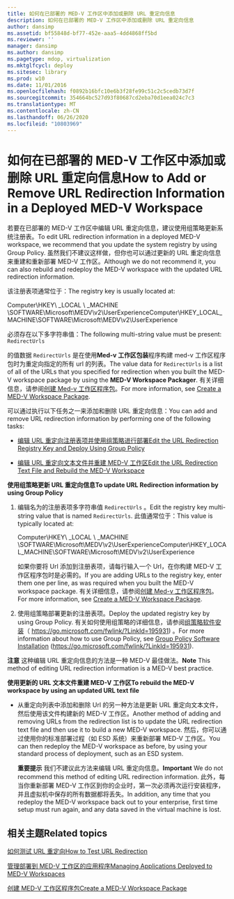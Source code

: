 ```yaml
---
title: 如何在已部署的 MED-V 工作区中添加或删除 URL 重定向信息
description: 如何在已部署的 MED-V 工作区中添加或删除 URL 重定向信息
author: dansimp
ms.assetid: bf55848d-bf77-452e-aaa5-4dd4868ff5bd
ms.reviewer: ''
manager: dansimp
ms.author: dansimp
ms.pagetype: mdop, virtualization
ms.mktglfcycl: deploy
ms.sitesec: library
ms.prod: w10
ms.date: 11/01/2016
ms.openlocfilehash: f0892b16bfc10e6b3f28fe99c51c2c5cedb73d7f
ms.sourcegitcommit: 354664bc527d93f80687cd2eba70d1eea024c7c3
ms.translationtype: MT
ms.contentlocale: zh-CN
ms.lasthandoff: 06/26/2020
ms.locfileid: "10803969"
---
```

# <span data-ttu-id="22412-103">如何在已部署的 MED-V 工作区中添加或删除 URL 重定向信息</span><span class="sxs-lookup"><span data-stu-id="22412-103">How to Add or Remove URL Redirection Information in a Deployed MED-V Workspace</span></span>


<span data-ttu-id="22412-104">若要在已部署的 MED-V 工作区中编辑 URL 重定向信息，建议使用组策略更新系统注册表。</span><span class="sxs-lookup"><span data-stu-id="22412-104">To edit URL redirection information in a deployed MED-V workspace, we recommend that you update the system registry by using Group Policy.</span></span> <span data-ttu-id="22412-105">虽然我们不建议这样做，但你也可以通过更新的 URL 重定向信息来重建和重新部署 MED-V 工作区。</span><span class="sxs-lookup"><span data-stu-id="22412-105">Although we do not recommend it, you can also rebuild and redeploy the MED-V workspace with the updated URL redirection information.</span></span>

<span data-ttu-id="22412-106">该注册表项通常位于：</span><span class="sxs-lookup"><span data-stu-id="22412-106">The registry key is usually located at:</span></span>

<span data-ttu-id="22412-107">Computer\\HKEY\ _LOCAL \ _MACHINE \\SOFTWARE\\Microsoft\\MEDV\\v2\\UserExperience</span><span class="sxs-lookup"><span data-stu-id="22412-107">Computer\\HKEY\_LOCAL\_MACHINE\\SOFTWARE\\Microsoft\\MEDV\\v2\\UserExperience</span></span>

<span data-ttu-id="22412-108">必须存在以下多字符串值：</span><span class="sxs-lookup"><span data-stu-id="22412-108">The following multi-string value must be present:</span></span> `RedirectUrls`

<span data-ttu-id="22412-109">的值数据 `RedirectUrls` 是在使用**Med-v 工作区包装**程序构建 med-v 工作区程序包时为重定向指定的所有 url 的列表。</span><span class="sxs-lookup"><span data-stu-id="22412-109">The value data for `RedirectUrls` is a list of all of the URLs that you specified for redirection when you built the MED-V workspace package by using the **MED-V Workspace Packager**.</span></span> <span data-ttu-id="22412-110">有关详细信息，请参阅[创建 Med-v 工作区程序包](create-a-med-v-workspace-package.md)。</span><span class="sxs-lookup"><span data-stu-id="22412-110">For more information, see [Create a MED-V Workspace Package](create-a-med-v-workspace-package.md).</span></span>

<span data-ttu-id="22412-111">可以通过执行以下任务之一来添加和删除 URL 重定向信息：</span><span class="sxs-lookup"><span data-stu-id="22412-111">You can add and remove URL redirection information by performing one of the following tasks:</span></span>

-   [<span data-ttu-id="22412-112">编辑 URL 重定向注册表项并使用组策略进行部署</span><span class="sxs-lookup"><span data-stu-id="22412-112">Edit the URL Redirection Registry Key and Deploy Using Group Policy</span></span>](#bkmk-editreg)

-   [<span data-ttu-id="22412-113">编辑 URL 重定向文本文件并重建 MED-V 工作区</span><span class="sxs-lookup"><span data-stu-id="22412-113">Edit the URL Redirection Text File and Rebuild the MED-V Workspace</span></span>](#bkmk-edittext)

<a href="" id="bkmk-editreg"></a>**<span data-ttu-id="22412-114">使用组策略更新 URL 重定向信息</span><span class="sxs-lookup"><span data-stu-id="22412-114">To update URL Redirection information by using Group Policy</span></span>**

1.  <span data-ttu-id="22412-115">编辑名为的注册表项多字符串值 `RedirectUrls` 。</span><span class="sxs-lookup"><span data-stu-id="22412-115">Edit the registry key multi-string value that is named `RedirectUrls`.</span></span> <span data-ttu-id="22412-116">此值通常位于：</span><span class="sxs-lookup"><span data-stu-id="22412-116">This value is typically located at:</span></span>

    <span data-ttu-id="22412-117">Computer\\HKEY\ _LOCAL \ _MACHINE \\SOFTWARE\\Microsoft\\MEDV\\v2\\UserExperience</span><span class="sxs-lookup"><span data-stu-id="22412-117">Computer\\HKEY\_LOCAL\_MACHINE\\SOFTWARE\\Microsoft\\MEDV\\v2\\UserExperience</span></span>

    <span data-ttu-id="22412-118">如果你要将 Url 添加到注册表项，请每行输入一个 Url，在你构建 MED-V 工作区程序包时是必需的。</span><span class="sxs-lookup"><span data-stu-id="22412-118">If you are adding URLs to the registry key, enter them one per line, as was required when you built the MED-V workspace package.</span></span> <span data-ttu-id="22412-119">有关详细信息，请参阅[创建 Med-v 工作区程序包](create-a-med-v-workspace-package.md)。</span><span class="sxs-lookup"><span data-stu-id="22412-119">For more information, see [Create a MED-V Workspace Package](create-a-med-v-workspace-package.md).</span></span>

2.  <span data-ttu-id="22412-120">使用组策略部署更新的注册表项。</span><span class="sxs-lookup"><span data-stu-id="22412-120">Deploy the updated registry key by using Group Policy.</span></span> <span data-ttu-id="22412-121">有关如何使用组策略的详细信息，请参阅[组策略软件安装](https://go.microsoft.com/fwlink/?LinkId=195931)（ https://go.microsoft.com/fwlink/?LinkId=195931) 。</span><span class="sxs-lookup"><span data-stu-id="22412-121">For more information about how to use Group Policy, see [Group Policy Software Installation](https://go.microsoft.com/fwlink/?LinkId=195931) (https://go.microsoft.com/fwlink/?LinkId=195931).</span></span>

<span data-ttu-id="22412-122">**注意** 这种编辑 URL 重定向信息的方法是一种 MED-V 最佳做法。</span><span class="sxs-lookup"><span data-stu-id="22412-122">**Note** This method of editing URL redirection information is a MED-V best practice.</span></span>

 

<a href="" id="bkmk-edittext"></a>**<span data-ttu-id="22412-123">使用更新的 URL 文本文件重建 MED-V 工作区</span><span class="sxs-lookup"><span data-stu-id="22412-123">To rebuild the MED-V workspace by using an updated URL text file</span></span>**

-   <span data-ttu-id="22412-124">从重定向列表中添加和删除 Url 的另一种方法是更新 URL 重定向文本文件，然后使用该文件构建新的 MED-V 工作区。</span><span class="sxs-lookup"><span data-stu-id="22412-124">Another method of adding and removing URLs from the redirection list is to update the URL redirection text file and then use it to build a new MED-V workspace.</span></span> <span data-ttu-id="22412-125">然后，你可以通过使用你的标准部署过程（如 ESD 系统）来重新部署 MED-V 工作区。</span><span class="sxs-lookup"><span data-stu-id="22412-125">You can then redeploy the MED-V workspace as before, by using your standard process of deployment, such as an ESD system.</span></span>

    <span data-ttu-id="22412-126">**重要提示** 我们不建议此方法来编辑 URL 重定向信息。</span><span class="sxs-lookup"><span data-stu-id="22412-126">**Important** We do not recommend this method of editing URL redirection information.</span></span> <span data-ttu-id="22412-127">此外，每当你重新部署 MED-V 工作区到你的企业时，第一次必须再次运行安装程序，并且虚拟机中保存的所有数据都将丢失。</span><span class="sxs-lookup"><span data-stu-id="22412-127">In addition, any time that you redeploy the MED-V workspace back out to your enterprise, first time setup must run again, and any data saved in the virtual machine is lost.</span></span>

     

## <span data-ttu-id="22412-128">相关主题</span><span class="sxs-lookup"><span data-stu-id="22412-128">Related topics</span></span>


[<span data-ttu-id="22412-129">如何测试 URL 重定向</span><span class="sxs-lookup"><span data-stu-id="22412-129">How to Test URL Redirection</span></span>](how-to-test-url-redirection.md)

[<span data-ttu-id="22412-130">管理部署到 MED-V 工作区的应用程序</span><span class="sxs-lookup"><span data-stu-id="22412-130">Managing Applications Deployed to MED-V Workspaces</span></span>](managing-applications-deployed-to-med-v-workspaces.md)

[<span data-ttu-id="22412-131">创建 MED-V 工作区程序包</span><span class="sxs-lookup"><span data-stu-id="22412-131">Create a MED-V Workspace Package</span></span>](create-a-med-v-workspace-package.md)

 

 





